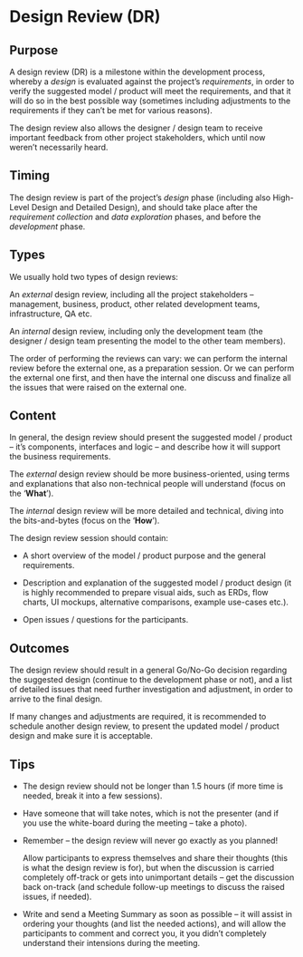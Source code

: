 Design Review (DR)
==========

Purpose
-------
A design review (DR) is a milestone within the development process,
whereby a *design* is evaluated against the project’s *requirements*, in
order to verify the suggested model / product will meet the
requirements, and that it will do so in the best possible way (sometimes
including adjustments to the requirements if they can’t be met for
various reasons).

The design review also allows the designer / design team to receive
important feedback from other project stakeholders, which until now
weren’t necessarily heard.

Timing
-------
The design review is part of the project’s *design* phase (including
also High-Level Design and Detailed Design), and should take place after
the *requirement collection* and *data exploration* phases, and before
the *development* phase.

Types
-------
We usually hold two types of design reviews:

An *external* design review, including all the project stakeholders –
management, business, product, other related development teams,
infrastructure, QA etc.

An *internal* design review, including only the development team (the
designer / design team presenting the model to the other team members).

The order of performing the reviews can vary: we can perform the
internal review before the external one, as a preparation session. Or we
can perform the external one first, and then have the internal one
discuss and finalize all the issues that were raised on the external
one.

Content
-------
In general, the design review should present the suggested model /
product – it’s components, interfaces and logic – and describe how it
will support the business requirements.

The *external* design review should be more business-oriented, using
terms and explanations that also non-technical people will understand
(focus on the ‘**What**’).

The *internal* design review will be more detailed and technical, diving
into the bits-and-bytes (focus on the ‘**How**’).

The design review session should contain:

-   A short overview of the model / product purpose and the
    general requirements.

-   Description and explanation of the suggested model / product design
    (it is highly recommended to prepare visual aids, such as ERDs, flow
    charts, UI mockups, alternative comparisons, example
    use-cases etc.).

-   Open issues / questions for the participants.

Outcomes
-------
The design review should result in a general Go/No-Go decision regarding
the suggested design (continue to the development phase or not), and a
list of detailed issues that need further investigation and adjustment,
in order to arrive to the final design.

If many changes and adjustments are required, it is recommended to
schedule another design review, to present the updated model / product
design and make sure it is acceptable.

Tips
-------
-   The design review should not be longer than 1.5 hours (if more time
    is needed, break it into a few sessions).

-   Have someone that will take notes, which is not the presenter (and
    if you use the white-board during the meeting – take a photo).

-   Remember – the design review will never go exactly as you planned!

    Allow participants to express themselves and share their thoughts
    (this is what the design review is for), but when the discussion is
    carried completely off-track or gets into unimportant details – get
    the discussion back on-track (and schedule follow-up meetings to
    discuss the raised issues, if needed).

-   Write and send a Meeting Summary as soon as possible – it will
    assist in ordering your thoughts (and list the needed actions), and
    will allow the participants to comment and correct you, it you
    didn’t completely understand their intensions during the meeting.


